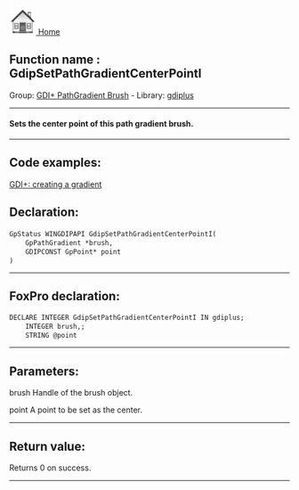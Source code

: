 [<img src="../../images/home.png"> Home ](https://github.com/VFPX/Win32API)  

## Function name : GdipSetPathGradientCenterPointI
Group: [GDI+ PathGradient Brush](../../functions_group.md#GDIplus_PathGradient_Brush)  -  Library: [gdiplus](../../Libraries.md#gdiplus)  
***  


#### Sets the center point of this path gradient brush.
***  


## Code examples:
[GDI+: creating a gradient](../../samples/sample_596.md)  

## Declaration:
```foxpro  
GpStatus WINGDIPAPI GdipSetPathGradientCenterPointI(
	GpPathGradient *brush,
	GDIPCONST GpPoint* point
)  
```  
***  


## FoxPro declaration:
```foxpro  
DECLARE INTEGER GdipSetPathGradientCenterPointI IN gdiplus;
	INTEGER brush,;
	STRING @point  
```  
***  


## Parameters:
brush
Handle of the brush object.

point
A point to be set as the center.  
***  


## Return value:
Returns 0 on success.  
***  

